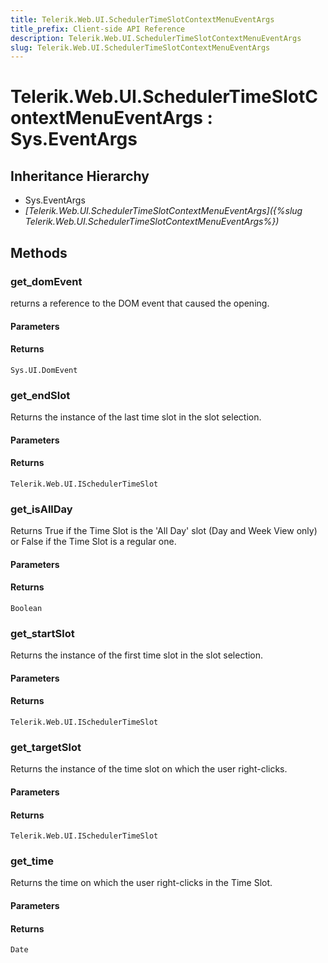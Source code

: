 ```yaml
---
title: Telerik.Web.UI.SchedulerTimeSlotContextMenuEventArgs
title_prefix: Client-side API Reference
description: Telerik.Web.UI.SchedulerTimeSlotContextMenuEventArgs
slug: Telerik.Web.UI.SchedulerTimeSlotContextMenuEventArgs
---
```


# Telerik.Web.UI.SchedulerTimeSlotContextMenuEventArgs : Sys.EventArgs

## Inheritance Hierarchy

* Sys.EventArgs
* *[Telerik.Web.UI.SchedulerTimeSlotContextMenuEventArgs]({%slug Telerik.Web.UI.SchedulerTimeSlotContextMenuEventArgs%})*


## Methods

### get_domEvent

returns a reference to the DOM event that caused the opening.

#### Parameters

#### Returns

`Sys.UI.DomEvent`
### get_endSlot

Returns the instance of the last time slot in the slot selection.

#### Parameters

#### Returns

`Telerik.Web.UI.ISchedulerTimeSlot`

### get_isAllDay

Returns True if the Time Slot is the 'All Day' slot (Day and Week View only) or False if the Time Slot is a regular one. 

#### Parameters

#### Returns

`Boolean`

### get_startSlot

Returns the instance of the first time slot in the slot selection.

#### Parameters

#### Returns

`Telerik.Web.UI.ISchedulerTimeSlot`

### get_targetSlot

Returns the instance of the time slot on which the user right-clicks.

#### Parameters

#### Returns

`Telerik.Web.UI.ISchedulerTimeSlot`

### get_time

Returns the time on which the user right-clicks in the Time Slot.

#### Parameters

#### Returns

`Date`


